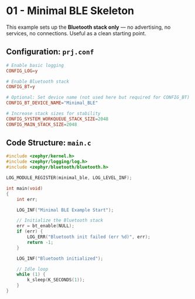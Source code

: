 # 01 - Minimal BLE Skeleton

This example sets up the **Bluetooth stack only** — no advertising, no services, no connections. Useful as a clean starting point.

## Configuration: `prj.conf`

```conf
# Enable basic logging
CONFIG_LOG=y

# Enable Bluetooth stack
CONFIG_BT=y

# Optional: Set device name (not used here but required for CONFIG_BT)
CONFIG_BT_DEVICE_NAME="Minimal_BLE"

# Increase stack sizes for stability
CONFIG_SYSTEM_WORKQUEUE_STACK_SIZE=2048
CONFIG_MAIN_STACK_SIZE=2048
```

## Code Structure: `main.c`

```c
#include <zephyr/kernel.h>
#include <zephyr/logging/log.h>
#include <zephyr/bluetooth/bluetooth.h>

LOG_MODULE_REGISTER(minimal_ble, LOG_LEVEL_INF);

int main(void)
{
    int err;

    LOG_INF("Minimal BLE Example Start");

    // Initialize the Bluetooth stack
    err = bt_enable(NULL);
    if (err) {
        LOG_ERR("Bluetooth init failed (err %d)", err);
        return -1;
    }

    LOG_INF("Bluetooth initialized");

    // Idle loop
    while (1) {
        k_sleep(K_SECONDS(1));
    }
}
```
